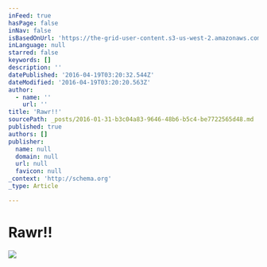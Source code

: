```yaml
---
inFeed: true
hasPage: false
inNav: false
isBasedOnUrl: 'https://the-grid-user-content.s3-us-west-2.amazonaws.com/b643a7fa-41f7-488e-aacd-2ef57d838757.png'
inLanguage: null
starred: false
keywords: []
description: ''
datePublished: '2016-04-19T03:20:32.544Z'
dateModified: '2016-04-19T03:20:20.563Z'
author:
  - name: ''
    url: ''
title: 'Rawr!!'
sourcePath: _posts/2016-01-31-b3c04a83-9646-48b6-b5c4-be7722565d48.md
published: true
authors: []
publisher:
  name: null
  domain: null
  url: null
  favicon: null
_context: 'http://schema.org'
_type: Article

---
```

# Rawr!!
![](https://s3-us-west-2.amazonaws.com/the-grid-img/p/95648b32e31c7d15dcebcfc53fa0b06826f36dc2.png)